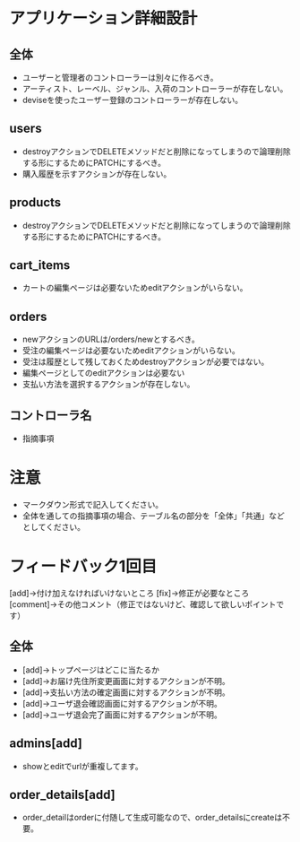 # アプリケーション詳細設計
## 全体
- ユーザーと管理者のコントローラーは別々に作るべき。
- アーティスト、レーベル、ジャンル、入荷のコントローラーが存在しない。
- deviseを使ったユーザー登録のコントローラーが存在しない。

## users
- destroyアクションでDELETEメソッドだと削除になってしまうので論理削除する形にするためにPATCHにするべき。
- 購入履歴を示すアクションが存在しない。

## products
- destroyアクションでDELETEメソッドだと削除になってしまうので論理削除する形にするためにPATCHにするべき。

## cart_items
- カートの編集ページは必要ないためeditアクションがいらない。

## orders
- newアクションのURLは/orders/newとするべき。
- 受注の編集ページは必要ないためeditアクションがいらない。
- 受注は履歴として残しておくためdestroyアクションが必要ではない。
- 編集ページとしてのeditアクションは必要ない
- 支払い方法を選択するアクションが存在しない。


## コントローラ名
- 指摘事項

# 注意
* マークダウン形式で記入してください。
* 全体を通しての指摘事項の場合、テーブル名の部分を「全体」「共通」などとしてください。

# フィードバック1回目
[add]→付け加えなければいけないところ
[fix]→修正が必要なところ
[comment]→その他コメント（修正ではないけど、確認して欲しいポイントです）

## 全体
- [add]→トップページはどこに当たるか
- [add]→お届け先住所変更画面に対するアクションが不明。
- [add]→支払い方法の確定画面に対するアクションが不明。
- [add]→ユーザ退会確認画面に対するアクションが不明。
- [add]→ユーザ退会完了画面に対するアクションが不明。


## admins[add]
- showとeditでurlが重複してます。

## order_details[add]
- order_detailはorderに付随して生成可能なので、order_detailsにcreateは不要。

